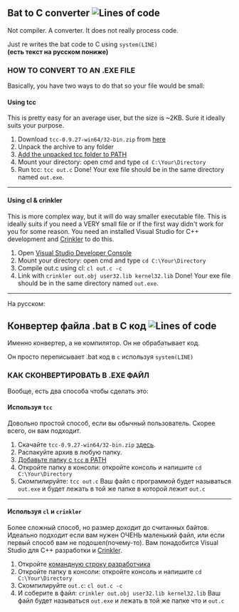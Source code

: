 ## Bat to C converter ![Lines of code](https://img.shields.io/tokei/lines/github/b1ek/Bat2C?color=gray&label=total%20lines%3A&style=plastic)<br/>
Not compiler. A converter.
It does not really process code.

Just re writes the bat code to C using `system(LINE)`<br/>
__**(есть текст на русском пониже)**__

### HOW TO CONVERT TO AN .EXE FILE
Basically, you have two ways to do that so your file would be small:

#### Using tcc
This is pretty easy for an average user, but the size is ~2KB.
Sure it ideally suits your purpose.
1. Download `tcc-0.9.27-win64/32-bin.zip` from [here](http://download.savannah.gnu.org/releases/tinycc/)
2. Unpack the archive to any folder
3. [Add the unpacked tcc folder to PATH](http://www.google.com/search?q=how+to+add+folder+to+path)
4. Mount your directory: open cmd and type `cd C:\Your\Directory`
5. Run tcc: `tcc out.c`
Done! Your exe file should be in the same directory named `out.exe`.
---
#### Using cl & crinkler
This is more complex way, but it will do way smaller executable file.
This is ideally suits if you need a VERY small file or if the first way didn't work for you for some reason.
You need an installed Visual Studio for C++ development and [Crinkler](https://github.com/runestubbe/Crinkler) to do this.
1. Open [Visual Studio Developer Console](https://docs.microsoft.com/en-us/visualstudio/ide/reference/command-prompt-powershell?view=vs-2019)
2. Mount your directory: open cmd and type `cd C:\Your\Directory`
3. Compile out.c using cl: `cl out.c -c`
4. Link with `crinkler out.obj user32.lib kernel32.lib`
Done! Your exe file should be in the same directory named `out.exe`.

---
На русском:

## Конвертер файла .bat в C код ![Lines of code](https://img.shields.io/tokei/lines/github/b1ek/Bat2C?color=gray&label=%D0%B2%D1%81%D0%B5%D0%B3%D0%BE%20%D0%BB%D0%B8%D0%BD%D0%B8%D0%B9%20%D0%BA%D0%BE%D0%B4%D0%B0%3A&style=plastic)<br/>
Именно конвертер, а не компилятор. Он не обрабатывает код.

Он просто переписывает .bat код в `c` используя `system(LINE)`

### КАК СКОНВЕРТИРОВАТЬ В .EXE ФАЙЛ
Вообще, есть два способа чтобы сделать это:

#### Используя `tcc`
Довольно простой способ, если вы обычный пользователь.
Скорее всего, он вам подходит.
1. Скачайте `tcc-0.9.27-win64/32-bin.zip` [здесь](http://download.savannah.gnu.org/releases/tinycc/).
2. Распакуйте архив в любую папку.
3. [Добавьте папку с `tcc` в PATH](https://www.google.com/search?q=как+добавить+папку+в+path)
4. Откройте папку в консоли: откройте консоль и напишите `cd C:\Your\Directory`
5. Скомпилируйте: `tcc out.c`
Ваш файл с программой будет называться `out.exe` и будет лежать в той же папке в которой лежит `out.c`
---
#### Используя `cl` и `crinkler`
Более сложный способ, но размер доходит до считанных байтов.
Идеально подходит если вам нужен ОЧЕНЬ маленький файл, или если первый способ вам не подошел(почему-то).
Вам понадобится Visual Studio для C++ разработки и [Crinkler](https://github.com/runestubbe/Crinkler).
1. Откройте [командную строку разработчика](https://docs.microsoft.com/ru-ru/cpp/build/building-on-the-command-line?view=msvc-170)
2. Откройте папку в консоли: откройте консоль и напишите `cd C:\Your\Directory`
3. Скомпилируйте `out.c`: `cl out.c -c`
4. И соберите в файл: `crinkler out.obj user32.lib kernel32.lib`
Ваш файл будет называться `out.exe` и лежать в той же папке что и `out.c`
